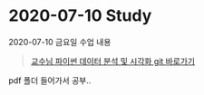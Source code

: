 # 2020-07-10 Study

2020-07-10 금요일 수업 내용

> [교수님 파이썬 데이터 분석 및 시각화 git 바로가기](https://github.com/lee7py/Pydata-ANS-VIS)
 

pdf 폴더 들어가서 공부..